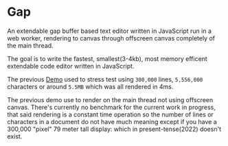 # Gap

An extendable gap buffer based text editor written in JavaScript run in a web worker, rendering to canvas through offscreen canvas completely of the main thread.

The goal is to write the fastest, smallest(3-4kb), most memory efficent extendable code editor written in JavaScript.

The previous [Demo](https://thysultan.github.io/gap/) used to stress test using `300,000` lines, `5,556,000` characters or around `5.5MB` which was all rendered in 4ms.

The previous demo use to render on the main thread not using offscreen canvas. There's currently no benchmark for the current work in progress, that said rendering is a constant time operation so the number of lines or characters in a document do not have much meaning except if you have a 300,000 "pixel" 79 meter tall display: which in present-tense(2022) doesn't exist.


